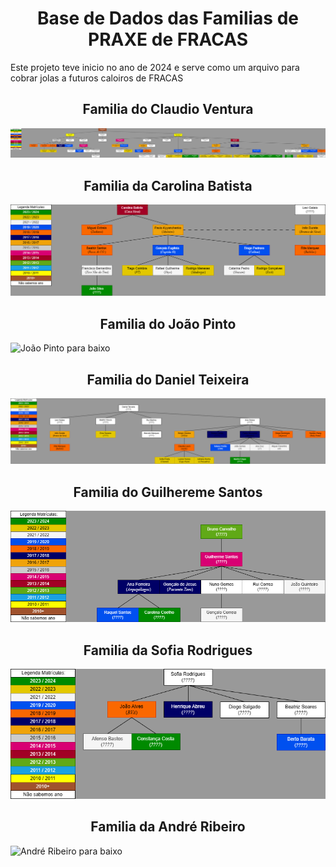 <h1 align="center"> Base de Dados das Familias de PRAXE de FRACAS </h1>

<t align="center"> Este projeto teve inicio no ano de 2024 e serve como um arquivo para cobrar jolas a futuros caloiros de FRACAS </t>



<h2 align="center"> Familia do Claudio Ventura </h2>

<t align="center"> ![Claudio Ventura para baixo](/Familia_do_Claudio_Ventura.png)</t>



<h2 align="center"> Familia da Carolina Batista </h2>

<t align="center"> ![Carolina Batista para baixo](/Familia_da_Carolina_Batista.png)</t>



<h2 align="center"> Familia do João Pinto </h2>

<t align="center"> ![João Pinto para baixo](/Familia_do_João_Pinto.png)</t>



<h2 align="center"> Familia do Daniel Teixeira </h2>

<t align="center"> ![Daniel Teixeira para baixo](/Familia_do_Daniel_Teixeira.png) </t>



<h2 align="center"> Familia do Guilhereme Santos </h2>

<t align="center"> ![Guilherme Santos para baixo](/Familia_do_Guilherme_Santos.png) </t>




<h2 align="center"> Familia da Sofia Rodrigues </h2>

<t align="center"> ![Sofia Rodrigues para baixo](/Familia_da_Sofia_Rodrigues.png) </t>




<h2 align="center"> Familia da André Ribeiro </h2>

<t align="center"> ![André Ribeiro para baixo](/Familia_do_André_Ribeiro.png) </t>
